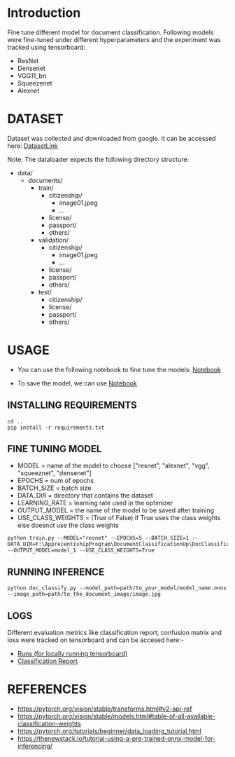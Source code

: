 # Introduction
Fine tune different model for document classification.
Following models were fine-tuned under different hyperparameters and the experiment was tracked using tensorboard:
* ResNet
* Densenet
* VGG11_bn
* Squeezenet
* Alexnet


# DATASET
Dataset was collected and downloaded from google.
It can be accessed here: <a href = "https://drive.google.com/drive/folders/1MawKiWPK_0ZAaHWZbgQMsOc23id6n2UF?usp=sharing">DatasetLink </a>


Note: The dataloader expects the following directory structure:
- data/
  - documents/
    - train/
      - citizenship/
        - image01.jpeg
        - ...
      - license/
      - passport/
      - others/
    - validation/
      - citizenship/
        - image01.jpeg
        - ...
      - license/
      - passport/
      - others/
    - test/
      - citizenship/
      - license/
      - passport/
      - others/

# USAGE

* You can use the following notebook to fine tune the models: <a href = "https://github.com/fuseMuskan/DocClassificationUpskilling/blob/main/doc_classification_with_transfer_learning/document_classification_with_transfer_learning.ipynb"> Notebook </a>

* To save the model, we can use <a href = "https://github.com/fuseMuskan/DocClassificationUpskilling/blob/main/doc_classification_with_transfer_learning/document_classification.ipynb">Notebook</a>


## INSTALLING REQUIREMENTS

```
cd ..
pip install -r requirements.txt
```

## FINE TUNING MODEL

* MODEL = name of the model to choose ["resnet", "alexnet", "vgg", "squeeznet", "densenet"]
* EPOCHS = num of epochs
* BATCH_SIZE = batch size
* DATA_DIR = directory that contains the dataset
* LEARNING_RATE = learning rate used in the optimizer
* OUTPUT_MODEL = the name of the model to be saved after training
* USE_CLASS_WEIGHTS = (True of False) if True uses the class weights else doesnot use the class weights

```
python train.py --MODEL="resnet" --EPOCHS=5 --BATCH_SIZE=1 --DATA_DIR=F:\ApprecentishipProgram\DocumentClassificationUp\DocClassificationUpskilling\dataset --OUTPUT_MODEL=model_1 --USE_CLASS_WEIGHTS=True
```

## RUNNING INFERENCE

```
python doc_classify.py --model_path=path/to_your_model/model_name.onnx --image_path=path/to_the_document_image/image.jpg
```

## LOGS
Different evaluation metrics like classification report, confusion matrix and loss were tracked on tensorboard and can be accesed here:-<br>
* <a href = "https://drive.google.com/drive/folders/1UgaCPBt3jjixTcxc3Nk4i6Q6puc7TSWp?usp=sharing">Runs (for locally running tensorboard)</a>
* <a href = "https://drive.google.com/drive/folders/1nr9RNolX5_D6TNolKoOuW8NFuTz1bZdb?usp=sharing">Classification Report</a>

# REFERENCES
* https://pytorch.org/vision/stable/transforms.html#v2-api-ref
* https://pytorch.org/vision/stable/models.html#table-of-all-available-classification-weights
* https://pytorch.org/tutorials/beginner/data_loading_tutorial.html
* https://thenewstack.io/tutorial-using-a-pre-trained-onnx-model-for-inferencing/
